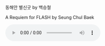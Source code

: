 <p>동해안 별신굿 by 백승철</p>
<p>A Requiem for FLASH by Seung Chul Baek</p>
<audio src="https://ripflash-files.s3.ap-northeast-2.amazonaws.com/A_Requiem_for_FLASH.mp3" controls="controls"></audio>

